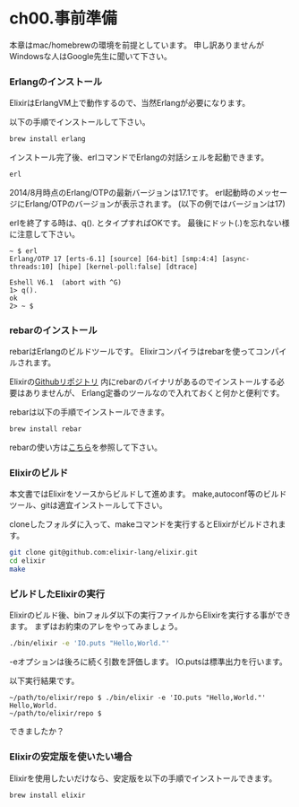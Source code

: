 ch00.事前準備
=============

本章はmac/homebrewの環境を前提としています。 申し訳ありませんがWindowsな人はGoogle先生に聞いて下さい。

### Erlangのインストール

ElixirはErlangVM上で動作するので、当然Erlangが必要になります。

以下の手順でインストールして下さい。

```bash
brew install erlang
```

インストール完了後、erlコマンドでErlangの対話シェルを起動できます。

```bash
erl
```

2014/8月時点のErlang/OTPの最新バージョンは17.1です。 erl起動時のメッセージにErlang/OTPのバージョンが表示されます。 (以下の例ではバージョンは17)

erlを終了する時は、q(). とタイプすればOKです。 最後にドット(.)を忘れない様に注意して下さい。

```
~ $ erl
Erlang/OTP 17 [erts-6.1] [source] [64-bit] [smp:4:4] [async-threads:10] [hipe] [kernel-poll:false] [dtrace]

Eshell V6.1  (abort with ^G)
1> q().
ok
2> ~ $
```

### rebarのインストール

rebarはErlangのビルドツールです。 Elixirコンパイラはrebarを使ってコンパイルされます。

Elixirの[Githubリポジトリ](https://github.com/elixir-lang/elixir) 内にrebarのバイナリがあるのでインストールする必要はありませんが、 Erlang定番のツールなので入れておくと何かと便利です。

rebarは以下の手順でインストールできます。

```bash
brew install rebar
```

rebarの使い方は[こちら](https://github.com/rebar/rebar/wiki)を参照して下さい。

### Elixirのビルド

本文書ではElixirをソースからビルドして進めます。 make,autoconf等のビルドツール、gitは適宜インストールして下さい。

cloneしたフォルダに入って、makeコマンドを実行するとElixirがビルドされます。

```bash
git clone git@github.com:elixir-lang/elixir.git
cd elixir
make
```

### ビルドしたElixirの実行

Elixirのビルド後、binフォルダ以下の実行ファイルからElixirを実行する事ができます。 まずはお約束のアレをやってみましょう。

```bash
./bin/elixir -e 'IO.puts "Hello,World."'
```

-eオプションは後ろに続く引数を評価します。 IO.putsは標準出力を行います。

以下実行結果です。

```
~/path/to/elixir/repo $ ./bin/elixir -e 'IO.puts "Hello,World."'
Hello,World.
~/path/to/elixir/repo $
```

できましたか？

### Elixirの安定版を使いたい場合

Elixirを使用したいだけなら、安定版を以下の手順でインストールできます。

```bash
brew install elixir
```
